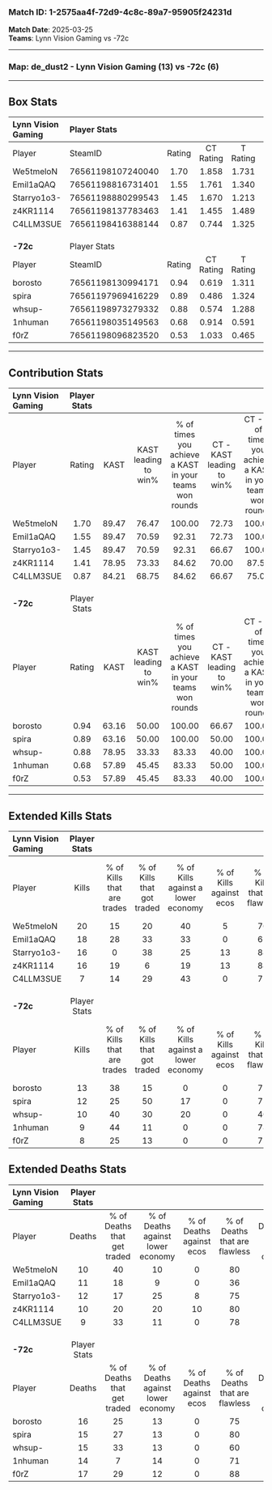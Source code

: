 ### Match ID: 1-2575aa4f-72d9-4c8c-89a7-95905f24231d  
**Match Date**: 2025-03-25  
**Teams**: Lynn Vision Gaming vs -72c  

---  

### **Map**: de_dust2 - Lynn Vision Gaming (13) vs -72c (6)  
---  

## Box Stats  

| **Lynn Vision Gaming** | Player Stats      |        |           |          |       |      |       |         |        |      |     |
| :- | :- | :-: | :-: | :-: | :-: | :-: | :-: | :-: | :-: | :-: | :-: |
| Player                 | SteamID           | Rating | CT Rating | T Rating | KAST  | ADR  | Kills | Assists | Deaths | K/D  | HS% |
| We5tmeloN              | 76561198107240040 |  1.70  |   1.858   |  1.731   | 89.47 | 98.9 |  20   |    7    |   10   | 2.00 | 50  |
| Emil1aQAQ              | 76561198816731401 |  1.55  |   1.761   |  1.340   | 89.47 | 93.8 |  18   |    4    |   11   | 1.64 | 55  |
| Starryo1o3-            | 76561198880299543 |  1.45  |   1.670   |  1.213   | 89.47 | 98.1 |  16   |    5    |   12   | 1.33 | 62  |
| z4KR1114               | 76561198137783463 |  1.41  |   1.455   |  1.489   | 78.95 | 91.1 |  16   |    6    |   10   | 1.60 | 37  |
| C4LLM3SUE              | 76561198416388144 |  0.87  |   0.744   |  1.325   | 84.21 | 36.2 |   7   |    3    |   9    | 0.78 | 42  |
|                        |                   |        |           |          |       |      |       |         |        |      |     |
|                        |                   |        |           |          |       |      |       |         |        |      |     |
|                        |                   |        |           |          |       |      |       |         |        |      |     |
| **-72c**               | Player Stats      |        |           |          |       |      |       |         |        |      |     |
| Player                 | SteamID           | Rating | CT Rating | T Rating | KAST  | ADR  | Kills | Assists | Deaths | K/D  | HS% |
| borosto                | 76561198130994171 |  0.94  |   0.619   |  1.311   | 63.16 | 80.5 |  13   |    4    |   16   | 0.81 | 69  |
| spira                  | 76561197969416229 |  0.89  |   0.486   |  1.324   | 63.16 | 71.3 |  12   |    3    |   15   | 0.80 | 66  |
| whsup-                 | 76561198973279332 |  0.88  |   0.574   |  1.288   | 78.95 | 63.2 |  10   |    2    |   15   | 0.67 | 60  |
| 1nhuman                | 76561198035149563 |  0.68  |   0.914   |  0.591   | 57.89 | 50.0 |   9   |    4    |   14   | 0.64 | 77  |
| f0rZ                   | 76561198096823520 |  0.53  |   1.033   |  0.465   | 57.89 | 48.8 |   8   |    1    |   17   | 0.47 | 25  |
---  

## Contribution Stats  

| **Lynn Vision Gaming** | Player Stats |       |                      |                                                        |                           |                                                             |                          |                                                            |
| :- | :-: | :-: | :-: | :-: | :-: | :-: | :-: | :-: |
| Player                 |    Rating    | KAST  | KAST leading to win% | % of times you achieve a KAST in your teams won rounds | CT - KAST leading to win% | CT - % of times you achieve a KAST in your teams won rounds | T - KAST leading to win% | T - % of times you achieve a KAST in your teams won rounds |
| We5tmeloN              |     1.70     | 89.47 |        76.47         |                         100.00                         |           72.73           |                           100.00                            |          83.33           |                           100.00                           |
| Emil1aQAQ              |     1.55     | 89.47 |        70.59         |                         92.31                          |           72.73           |                           100.00                            |          66.67           |                           80.00                            |
| Starryo1o3-            |     1.45     | 89.47 |        70.59         |                         92.31                          |           66.67           |                           100.00                            |          80.00           |                           80.00                            |
| z4KR1114               |     1.41     | 78.95 |        73.33         |                         84.62                          |           70.00           |                            87.50                            |          80.00           |                           80.00                            |
| C4LLM3SUE              |     0.87     | 84.21 |        68.75         |                         84.62                          |           66.67           |                            75.00                            |          71.43           |                           100.00                           |
|                        |              |       |                      |                                                        |                           |                                                             |                          |                                                            |
|                        |              |       |                      |                                                        |                           |                                                             |                          |                                                            |
|                        |              |       |                      |                                                        |                           |                                                             |                          |                                                            |
| **-72c**               | Player Stats |       |                      |                                                        |                           |                                                             |                          |                                                            |
| Player                 |    Rating    | KAST  | KAST leading to win% | % of times you achieve a KAST in your teams won rounds | CT - KAST leading to win% | CT - % of times you achieve a KAST in your teams won rounds | T - KAST leading to win% | T - % of times you achieve a KAST in your teams won rounds |
| borosto                |     0.94     | 63.16 |        50.00         |                         100.00                         |           66.67           |                           100.00                            |          44.44           |                           100.00                           |
| spira                  |     0.89     | 63.16 |        50.00         |                         100.00                         |           50.00           |                           100.00                            |          50.00           |                           100.00                           |
| whsup-                 |     0.88     | 78.95 |        33.33         |                         83.33                          |           40.00           |                           100.00                            |          30.00           |                           75.00                            |
| 1nhuman                |     0.68     | 57.89 |        45.45         |                         83.33                          |           50.00           |                           100.00                            |          42.86           |                           75.00                            |
| f0rZ                   |     0.53     | 57.89 |        45.45         |                         83.33                          |           40.00           |                           100.00                            |          50.00           |                           75.00                            |
---  

## Extended Kills Stats  

| **Lynn Vision Gaming** | Player Stats |                            |                            |                                    |                         |                              |                                 |                                       |                    |           |
| :- | :-: | :-: | :-: | :-: | :-: | :-: | :-: | :-: | :-: | :-: |
| Player                 |    Kills     | % of Kills that are trades | % of Kills that got traded | % of Kills against a lower economy | % of Kills against ecos | % of Kills that are flawless | % of Kills that are close duels | % of Kills that are assisted by flash | Pistol Round Kills | AWP Kills |
| We5tmeloN              |      20      |             15             |             20             |                 40                 |            5            |              70              |                5                |                  10                   |         0          |     3     |
| Emil1aQAQ              |      18      |             28             |             33             |                 33                 |            0            |              61              |                0                |                   6                   |         0          |     3     |
| Starryo1o3-            |      16      |             0              |             38             |                 25                 |           13            |              88              |                0                |                  25                   |         0          |     2     |
| z4KR1114               |      16      |             19             |             6              |                 19                 |           13            |              88              |                0                |                   0                   |         8          |     0     |
| C4LLM3SUE              |      7       |             14             |             29             |                 43                 |            0            |              71              |               14                |                  14                   |         0          |     1     |
|                        |              |                            |                            |                                    |                         |                              |                                 |                                       |                    |           |
|                        |              |                            |                            |                                    |                         |                              |                                 |                                       |                    |           |
|                        |              |                            |                            |                                    |                         |                              |                                 |                                       |                    |           |
| **-72c**               | Player Stats |                            |                            |                                    |                         |                              |                                 |                                       |                    |           |
| Player                 |    Kills     | % of Kills that are trades | % of Kills that got traded | % of Kills against a lower economy | % of Kills against ecos | % of Kills that are flawless | % of Kills that are close duels | % of Kills that are assisted by flash | Pistol Round Kills | AWP Kills |
| borosto                |      13      |             38             |             15             |                 0                  |            0            |              77              |                8                |                   8                   |         2          |     2     |
| spira                  |      12      |             25             |             50             |                 17                 |            0            |              75              |                0                |                   8                   |         0          |     1     |
| whsup-                 |      10      |             40             |             30             |                 20                 |            0            |              40              |               20                |                   0                   |         0          |     2     |
| 1nhuman                |      9       |             44             |             11             |                 0                  |            0            |              78              |               11                |                   0                   |         0          |     1     |
| f0rZ                   |      8       |             25             |             13             |                 0                  |            0            |              75              |                0                |                   0                   |         4          |     1     |
## Extended Deaths Stats  

| **Lynn Vision Gaming** | Player Stats |                             |                                   |                          |                               |                            |                           |               |
| :- | :-: | :-: | :-: | :-: | :-: | :-: | :-: | :-: |
| Player                 |    Deaths    | % of Deaths that get traded | % of Deaths against lower economy | % of Deaths against ecos | % of Deaths that are flawless | % of Deaths that are close | % of Deaths while blinded | Deaths to AWP |
| We5tmeloN              |      10      |             40              |                10                 |            0             |              80               |             0              |            10             |       0       |
| Emil1aQAQ              |      11      |             18              |                 9                 |            0             |              36               |             0              |             0             |       2       |
| Starryo1o3-            |      12      |             17              |                25                 |            8             |              75               |             17             |             0             |       0       |
| z4KR1114               |      10      |             20              |                20                 |            10            |              80               |             10             |            10             |       1       |
| C4LLM3SUE              |      9       |             33              |                11                 |            0             |              78               |             11             |             0             |       3       |
|                        |              |                             |                                   |                          |                               |                            |                           |               |
|                        |              |                             |                                   |                          |                               |                            |                           |               |
|                        |              |                             |                                   |                          |                               |                            |                           |               |
| **-72c**               | Player Stats |                             |                                   |                          |                               |                            |                           |               |
| Player                 |    Deaths    | % of Deaths that get traded | % of Deaths against lower economy | % of Deaths against ecos | % of Deaths that are flawless | % of Deaths that are close | % of Deaths while blinded | Deaths to AWP |
| borosto                |      16      |             25              |                13                 |            0             |              75               |             6              |            13             |       1       |
| spira                  |      15      |             27              |                13                 |            0             |              80               |             7              |             7             |       0       |
| whsup-                 |      15      |             33              |                13                 |            0             |              60               |             0              |             7             |       2       |
| 1nhuman                |      14      |              7              |                14                 |            0             |              71               |             0              |             7             |       3       |
| f0rZ                   |      17      |             29              |                12                 |            0             |              88               |             0              |            18             |       2       |
